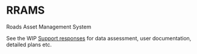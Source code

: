# RRAMS
Roads Asset Management System

See the WIP [Support responses](https://docs.google.com/a/kartoza.com/document/d/1qfDmmnsECc1Zzkib3SJvRNcvRNnDYH44BWbaTRQb_BE/edit?usp=sharing) for data assessment, user documentation, detailed plans etc. 
